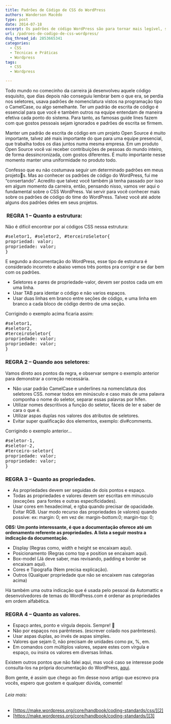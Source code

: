 ```yaml
---
title: Padrões de Código de CSS do WordPress
authors: Wanderson Macêdo
type: post
date: 2014-07-18
excerpt: Os padrões de código WordPress são para tornar mais legível, significativo, consistente e bonito o seu código PHP, HTML, CSS e JAVASCRIPT. E nesse artigo veremos alguns pontos sobre o CSS WordPress.
url: /padroes-de-codigo-de-css-wordpress/
dsq_thread_id: 2853665341
categories:
  - CSS
  - Técnicas e Práticas
  - Wordpress
tags:
  - CSS
  - Wordpress

---
```

Todo mundo no comecinho da carreira já desenvolveu aquele código esquisito, que dias depois não conseguiu lembrar bem o que era, se perdia nos seletores, usava padrões de nomenclatura vistos na programação tipo o CamelCase, ou algo semelhante. Ter um padrão de escrita de código é essencial para que você e também outros na equipe entendam de maneira efetiva cada ponto do sistema. Para tanto, as famosas guide lines fazem com que gostos pessoais sejam ignorados e padrões de escrita se firmem. 

Manter um padrão de escrita de código em um projeto Open Source é muito importante, talvez até mais importante do que para uma equipe presencial, que trabalha todos os dias juntos numa mesma empresa. Em um produto Open Source você vai receber contribuições de pessoas do mundo inteiro, de forma dessincronizada, com gostos diferentes. É muito importante nesse momento manter uma uniformidade no produto todo.

Confesso que eu não costumava seguir um determinado padrões em meus projetos. Mas ao conhecer os padrões de código do WordPress, fui me &#8220;consertando&#8221;. Acredito que talvez você também já tenha passado por isso em algum momento da carreira, então, pensando nisso, vamos ver aqui o fundamental sobre o CSS WordPress. Vai servir para você conhecer mais sobre os padrões de código do time do WordPress. Talvez você até adote alguns dos padrões deles em seus projetos.

###  REGRA 1 &#8211; Quanto a estrutura:

Não é difícil encontrar por aí códigos CSS nessa estrutura:

<pre class="lang-css">#seletor1, #seletor2, #terceiroSeletor{
propriedad: valor;
propriedade: valor;
}</pre>

E segundo a documentação do WordPress, esse tipo de estrutura é considerado incorreto e abaixo vemos três pontos pra corrigir e se dar bem com os padrões.

  * Seletores e pares de propriedade-valor, devem ser postos cada um em uma linha.
  * Usar TAB para identar o código e não varios espaços.
  * Usar duas linhas em branco entre seções de código, e uma linha em branco a cada bloco de código dentro de uma seção.

Corrigindo o exemplo acima ficaria assim:

<pre class="lang-css">#seletor1,
#seletor2,
#terceiroSeletor{
propriedade: valor;
propriedade: valor;
}</pre>

### REGRA 2 &#8211; Quando aos seletores:

Vamos direto aos pontos da regra, e observar sempre o exemplo anterior para demonstrar a correção necessária.

  * Não usar padrão CamelCase e underlines na nomenclatura dos seletores CSS. nomear todos em minúsculo e caso mais de uma palavra componha o nome do seletor, separar essas palavras por hífen.
  * Utilizar nomes descritivos a função do seletor, fáceis de ler e saber de cara o que é.
  * Utilizar aspas duplas nos valores dos atributos de seletores.
  * Evitar super qualificação dos elementos, exemplo: div#comments.

Corrigindo o exemplo anterior…

<pre class="lang-css">#seletor-1,
#seletor-2,
#terceiro-seletor{
propriedade: valor;
propriedade: valor;
}</pre>

### REGRA 3 &#8211; Quanto as propriedades.

  * As propriedades devem ser seguidas de dois pontos e espaço.
  * Todas as propriedades e valores devem ser escritas em minusculo (exceções  para fontes e outras especificidades).
  * Usar cores em hexadecimal, e rgba quando precisar de opacidade. Evitar RGB. Usar modo recurso das propriedades (e valores) quando possíve: ex: margin: 0; em vez de: margin-bottom:0; margin-top: 0;

**OBS: Um ponto interessante, é que a documentação oferece até um ordenamento referente as propriedades. A lista a seguir mostra a indicação da documentação.**

  * Display (Regras como, width e height se encaixam aqui).
  * Posicionamento (Regras como top e position se encaixam aqui).
  * Box-model (Já deve saber, mas revisando, padding e border se encaixam aqui).
  * Cores e Tipografia (Nem precisa explicação).
  * Outros (Qualquer propriedade que não se encaixem nas categorias acima)

Há também uma outra indicação que é usada pelo pessoal da Automattic e desenvolvedores de temas do WordPress.com é ordenar as propriedades em ordem alfabética.

### REGRA 4 &#8211; Quanto as valores.

  * Espaço antes, ponto e vírgula depois. Sempre! 🙂
  * Não por espaços nos parênteses. (escrever colado nos parênteses).
  * Usar aspas duplas, ao invés de aspas simples.
  * Valores que sejam 0, não precisam de unidades como px, %, em.
  * Em comandos com múltiplos valores, separe estes com vírgula e espaço, ou insira os valores em diversas linhas.

Existem outros pontos que não falei aqui, mas você caso se interesse pode consulta-los na própria documentação do WordPress, [aqui][1].

Bom gente, é assim que chego ao fim desse novo artigo que escrevo pra vocês, espero que gostem e qualquer dúvida, comente!

###### Leia mais:

  * [https://make.wordpress.org/core/handbook/coding-standards/css/][2]
  * [https://make.wordpress.org/core/handbook/coding-standards/][3]

 [1]: https://make.wordpress.org/core/handbook/coding-standards/css/ "Coding Standards CSS"
 [2]: https://make.wordpress.org/core/handbook/coding-standards/css/ "Conding Standards CSS"
 [3]: https://make.wordpress.org/core/handbook/coding-standards/ "Conding Standards"